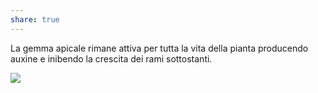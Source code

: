 ```yaml
---
share: true
---
```

La gemma apicale rimane attiva per tutta la vita della pianta producendo auxine e inibendo la crescita dei rami sottostanti.

![](6d5802e715a28e6347e10cc5c0affba4_MD5%201.png)